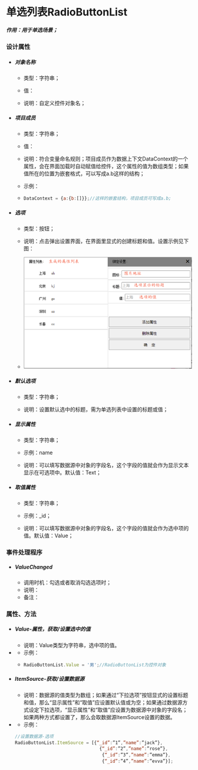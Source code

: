 # 单选列表RadioButtonList

##### 作用：用于单选场景；

### 设计属性

* ##### 对象名称

  * 类型：字符串；

  * 值：

  * 说明：自定义控件对象名；
* ##### 项目成员

  * 类型：字符串；

  * 值：

  * 说明：符合变量命名规则；项目成员作为数据上下文DataContext的一个属性，会在界面加载时自动赋值给控件，这个属性的值为数组类型；如果值所在的位置为嵌套格式，可以写成a.b这样的结构；

  * 示例：

  * ```js
    DataContext = {a:{b:[]}};//这样的嵌套结构，项目成员可写成a.b;
    ```
* ##### 选项

  * 类型：按钮；

  * 说明：点击弹出设置界面，在界面里显式的创建标题和值。设置示例见下图：

  * ![](/assets/radiobuttonlist.png)
* ##### 默认选项

  * 类型：字符串；

  * 说明：设置默认选中的标题，需为单选列表中设置的标题或值；
* ##### 显示属性

  * 类型：字符串；

  * 示例：name

  * 说明：可以填写数据源中对象的字段名，这个字段的值就会作为显示文本显示在可选项中。默认值：Text；
* ##### 取值属性

  * 类型：字符串；

  * 示例：\_id；

  * 说明：可以填写数据源中对象的字段名，这个字段的值就会作为选中项的值。默认值：Value；

### 事件处理程序

* ##### ValueChanged

  * 调用时机：勾选或者取消勾选选项时；
  * 说明：
  * 备注：

### 属性、方法

* ##### Value-属性，获取/设置选中的值

  * 说明：Value类型为字符串，选中项的值。
* * 示例：
  * ```js
    RadioButtonList.Value = '男';//RadioButtonList为控件对象
    ```
* ##### ItemSource-获取/设置数据源

  * 说明：数据源的值类型为数组；如果通过“下拉选项”按钮显式的设置标题和值，那么“显示属性”和“取值”应设置默认值或为空；如果通过数据源方式设定下拉选项，“显示属性”和“取值”应设置为数据源中对象的字段名；如果两种方式都设置了，那么会取数据源ItemSource设置的数据。
* * 示例：

  ```js
  //设置数据源-选项
  RadioButtonList.ItemSource = [{“_id”:”1”,”name”:”jack”}, 
                                  {“_id”:”2”,”name”:”rose”},
                                   {“_id”:”3”,”name”:”emma”}, 
                                   {“_id”:”4”,”name”:”evva”}];
  ```



